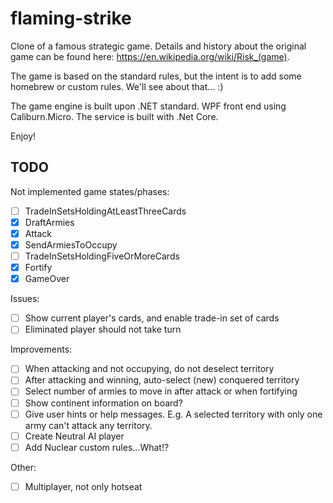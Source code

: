 # flaming-strike

Clone of a famous strategic game. Details and history about the original game can be found here: https://en.wikipedia.org/wiki/Risk_(game).

The game is based on the standard rules, but the intent is to add some homebrew or custom rules. We'll see about that... :)

The game engine is built upon .NET standard. WPF front end using Caliburn.Micro. The service is built with .Net Core.

Enjoy!

## TODO

Not implemented game states/phases:

- [ ] TradeInSetsHoldingAtLeastThreeCards
- [x] DraftArmies
- [x] Attack
- [x] SendArmiesToOccupy
- [ ] TradeInSetsHoldingFiveOrMoreCards
- [x] Fortify
- [x] GameOver

Issues:

- [ ] Show current player's cards, and enable trade-in set of cards
- [ ] Eliminated player should not take turn

Improvements:

- [ ] When attacking and not occupying, do not deselect territory
- [ ] After attacking and winning, auto-select (new) conquered territory
- [ ] Select number of armies to move in after attack or when fortifying
- [ ] Show continent information on board?
- [ ] Give user hints or help messages. E.g. A selected territory with only one army can't attack any territory.
- [ ] Create Neutral AI player
- [ ] Add Nuclear custom rules...What!?

Other:

- [ ] Multiplayer, not only hotseat